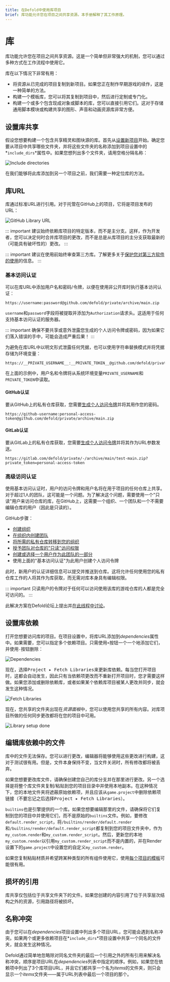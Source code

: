 ```yaml
---
title: 在Defold中使用库项目
brief: 库功能允许您在项目之间共享资源。本手册解释了其工作原理。
---
```


# 库

库功能允许您在项目之间共享资源。这是一个简单但非常强大的机制，您可以通过多种方式在工作流程中使用它。

库在以下情况下非常有用：

* 将资源从已完成的项目复制到新项目。如果您正在制作早期游戏的续作，这是一种简单的方法。
* 构建一个模板库，您可以将其复制到项目中，然后进行定制或专门化。
* 构建一个或多个包含现成对象或脚本的库，您可以直接引用它们。这对于存储通用脚本模块或构建共享的图形、声音和动画资源库非常方便。

## 设置库共享

假设您想要构建一个包含共享精灵和图块源的库。首先从[设置新项目](/manuals/project-setup/)开始。确定您要从项目中共享哪些文件夹，并将这些文件夹的名称添加到项目设置中的*`include_dirs`*属性中。如果您想列出多个文件夹，请用空格分隔名称：

![Include directories](images/libraries/libraries_include_dirs.png)

在我们能够将此库添加到另一个项目之前，我们需要一种定位库的方法。

## 库URL

库通过标准URL进行引用。对于托管在GitHub上的项目，它将是项目发布的URL：

![GitHub Library URL](images/libraries/libraries_library_url_github.png)

::: important
建议始终依赖库项目的特定版本，而不是主分支。这样，作为开发者，您可以决定何时合并库项目的更改，而不是总是从库项目的主分支获取最新的（可能具有破坏性的）更改。
:::

::: important
建议在使用前始终审查第三方库。了解更多关于[保护您对第三方软件的使用](https://defold.com/manuals/application-security/#securing-your-use-of-third-party-software)的信息。
:::

### 基本访问认证

可以在库URL中添加用户名和密码/令牌，以便在使用非公开库时执行基本访问认证：

```
https://username:password@github.com/defold/private/archive/main.zip
```

`username`和`password`字段将被提取并添加为`Authorization`请求头。这适用于任何支持基本访问认证的服务器。

::: important
确保不要共享或意外泄露您生成的个人访问令牌或密码，因为如果它们落入错误的手中，可能会造成严重后果！
:::

为避免在库URL中以明文形式泄露任何凭据，也可以使用字符串替换模式并将凭据存储为环境变量：

```
https://__PRIVATE_USERNAME__:__PRIVATE_TOKEN__@github.com/defold/private/archive/main.zip
```

在上面的示例中，用户名和令牌将从系统环境变量`PRIVATE_USERNAME`和`PRIVATE_TOKEN`中读取。

#### GitHub认证

要从GitHub上的私有仓库获取，您需要[生成个人访问令牌](https://docs.github.com/en/free-pro-team@latest/github/authenticating-to-github/creating-a-personal-access-token)并将其用作您的密码。

```
https://github-username:personal-access-token@github.com/defold/private/archive/main.zip
```

#### GitLab认证

要从GitLab上的私有仓库获取，您需要[生成个人访问令牌](https://docs.gitlab.com/ee/security/token_overview.html)并将其作为URL参数发送。

```
https://gitlab.com/defold/private/-/archive/main/test-main.zip?private_token=personal-access-token
```

### 高级访问认证

使用基本访问认证时，用户的访问令牌和用户名将在用于项目的任何仓库上共享。对于超过1人的团队，这可能是一个问题。为了解决这个问题，需要使用一个"只读"用户来访问仓库的库，在GitHub上，这需要一个组织、一个团队和一个不需要编辑仓库的用户（因此是只读的）。

GitHub步骤：
* [创建组织](https://docs.github.com/en/github/setting-up-and-managing-organizations-and-teams/creating-a-new-organization-from-scratch)
* [在组织内创建团队](https://docs.github.com/en/github/setting-up-and-managing-organizations-and-teams/creating-a-team)
* [将所需的私有仓库转移到您的组织](https://docs.github.com/en/github/administering-a-repository/transferring-a-repository)
* [授予团队对仓库的"只读"访问权限](https://docs.github.com/en/github/setting-up-and-managing-organizations-and-teams/managing-team-access-to-an-organization-repository)
* [创建或选择一个用户作为此团队的一部分](https://docs.github.com/en/github/setting-up-and-managing-organizations-and-teams/organizing-members-into-teams)
* 使用上面的"基本访问认证"为此用户创建个人访问令牌

此时，新用户的认证详细信息可以提交并推送到仓库。这将允许任何使用您的私有仓库工作的人将其作为库获取，而无需对库本身具有编辑权限。

::: important
只读用户的令牌对于任何可以访问使用该库的游戏仓库的人都是完全可访问的。
:::

此解决方案在Defold论坛上提出并[在此线程中讨论](https://forum.defold.com/t/private-github-for-library-solved/67240)。

## 设置库依赖

打开您想要访问库的项目。在项目设置中，将库URL添加到*dependencies*属性中。如果需要，您可以指定多个依赖项目。只需使用`+`按钮一个一个地添加它们，并使用`-`按钮删除：

![Dependencies](images/libraries/libraries_dependencies.png)

现在，选择<kbd>Project ▸ Fetch Libraries</kbd>来更新库依赖。每当您打开项目时，这都会自动发生，因此只有当依赖项更改而不重新打开项目时，您才需要这样做。如果您添加或删除依赖库，或者如果某个依赖库项目被某人更改并同步，就会发生这种情况。

![Fetch Libraries](images/libraries/libraries_fetch_libraries.png)

现在，您共享的文件夹出现在*资源面板*中，您可以使用您共享的所有内容。对库项目所做的任何同步更改都将在您的项目中可用。

![Library setup done](images/libraries/libraries_done.png)

## 编辑库依赖中的文件

库中的文件无法保存。您可以进行更改，编辑器将能够使用这些更改进行构建，这对于测试很有用。但是，文件本身保持不变，当文件关闭时，所有修改都将被丢弃。

如果您想要更改库文件，请确保创建您自己的库分支并在那里进行更改。另一个选择是将整个库文件夹复制/粘贴到您的项目目录中并使用本地副本。在这种情况下，您的本地文件夹将遮蔽原始依赖项，并且应该从`game.project`中删除依赖项链接（不要忘记之后选择<kbd>Project ▸ Fetch Libraries</kbd>）。

`builtins`也是引擎提供的一个库。如果您想要编辑那里的文件，请确保将它们复制到您的项目中并使用它们，而不是原始的`builtins`文件。例如，要修改`default.render_script`，将`/builtins/render/default.render`和`/builtins/render/default.render_script`都复制到您的项目文件夹中，作为`my_custom.render`和`my_custom.render_script`。然后，更新您的本地`my_custom.render`以引用`my_custom.render_script`而不是内置的，并在Render设置下的`game.project`中设置您的自定义`my_custom.render`。

如果您复制粘贴材质并希望跨某种类型的所有组件使用它，使用[每个项目的模板](/manuals/editor/#creating-new-project-files)可能很有用。

## 损坏的引用

库共享仅包括位于共享文件夹下的文件。如果您创建的内容引用了位于共享层次结构之外的资源，引用路径将被损坏。

## 名称冲突

由于您可以在*dependencies*项目设置中列出多个项目URL，您可能会遇到名称冲突。如果两个或更多依赖项目在*`include_dirs`*项目设置中共享一个同名的文件夹，就会发生这种情况。

Defold通过简单地忽略除对同名文件夹的最后一个引用之外的所有引用来解决名称冲突，顺序是项目URL在*dependencies*列表中指定的顺序。例如，如果您在依赖项中列出了3个库项目URL，并且它们都共享一个名为*items*的文件夹，则只会显示一个*items*文件夹——属于URL列表中最后一个项目的那个。
